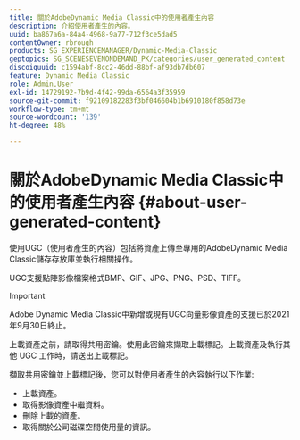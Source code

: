 ```yaml
---
title: 關於AdobeDynamic Media Classic中的使用者產生內容
description: 介紹使用者產生的內容。
uuid: ba867a6a-84a4-4968-9a77-712f3ce5dad5
contentOwner: rbrough
products: SG_EXPERIENCEMANAGER/Dynamic-Media-Classic
geptopics: SG_SCENESEVENONDEMAND_PK/categories/user_generated_content
discoiquuid: c1594abf-8cc2-46dd-88bf-af93db7db607
feature: Dynamic Media Classic
role: Admin,User
exl-id: 14729192-7b9d-4f42-99da-6564a3f35959
source-git-commit: f92109182283f3bf046604b1b6910180f858d73e
workflow-type: tm+mt
source-wordcount: '139'
ht-degree: 48%

---
```


# 關於AdobeDynamic Media Classic中的使用者產生內容 {#about-user-generated-content}

使用UGC（使用者產生的內容）包括將資產上傳至專用的AdobeDynamic Media Classic儲存存放庫並執行相關操作。

UGC支援點陣影像檔案格式BMP、GIF、JPG、PNG、PSD、TIFF。
<!-- * Vector: AI, EPS (EPS files from Adobe Illustrator 2018 are not supported), PDF (only when the PDF file is previously opened and saved in Adobe Illustrator CS6) -->

>[!IMPORTANT]
>
>Adobe Dynamic Media Classic中新增或現有UGC向量影像資產的支援已於2021年9月30日終止。

上載資產之前，請取得共用密鑰。使用此密鑰來擷取上載標記。上載資產及執行其他 UGC 工作時，請送出上載標記。

擷取共用密鑰並上載標記後，您可以對使用者產生的內容執行以下作業:

* 上載資產。
* 取得影像資產中繼資料。
* 刪除上載的資產。
* 取得關於公司磁碟空間使用量的資訊。
